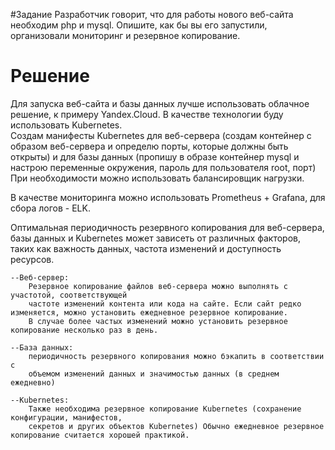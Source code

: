 #Задание
Разработчик говорит, что для работы нового веб-сайта необходим php и mysql. Опишите, как бы вы его запустили, организовали мониторинг и резервное копирование.
# Решение


Для запуска веб-сайта и базы данных лучше использовать облачное решение, к примеру Yandex.Cloud. В качестве технологии буду использовать Kubernetes.  
Создам манифесты Kubernetes для веб-сервера (создам контейнер с образом веб-сервера и определю порты, которые должны быть открыты) и для базы данных 
(пропишу в образе контейнер mysql и настрою переменные окружения, пароль для пользователя root, порт)
При необходимости можно использовать балансировщик нагрузки.  

В качестве мониторинга можно использовать Prometheus + Grafana, для сбора логов - ELK.  

Оптимальная периодичность резервного копирования для веб-сервера, базы данных и Kubernetes может зависеть от различных факторов, 
таких как важность данных, частота изменений и доступность ресурсов.

    --Веб-сервер:
        Резервное копирование файлов веб-сервера можно выполнять с участотой, соответствующей 
        частоте изменений контента или кода на сайте. Если сайт редко изменяется, можно установить ежедневное резервное копирование.
        В случае более частых изменений можно установить резервное копирование несколько раз в день.

    --База данных:
        периодичность резервного копирования можно бэкапить в соответствии с 
        объемом изменений данных и значимостью данных (в среднем ежедневно)

    --Kubernetes:
        Также необходима резервное копирование Kubernetes (сохранение конфигурации, манифестов, 
        секретов и других объектов Kubernetes) Обычно ежедневное резервное копирование считается хорошей практикой.
    
